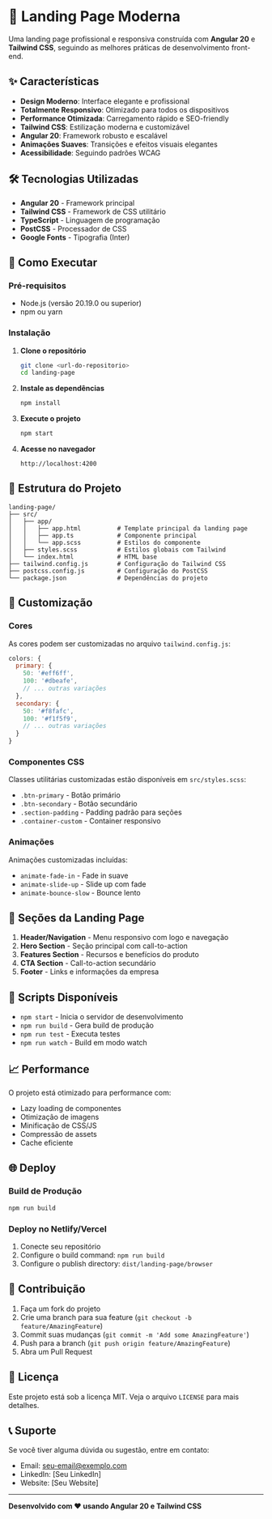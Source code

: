 # 🚀 Landing Page Moderna

Uma landing page profissional e responsiva construída com **Angular 20** e **Tailwind CSS**, seguindo as melhores práticas de desenvolvimento front-end.

## ✨ Características

- **Design Moderno**: Interface elegante e profissional
- **Totalmente Responsivo**: Otimizado para todos os dispositivos
- **Performance Otimizada**: Carregamento rápido e SEO-friendly
- **Tailwind CSS**: Estilização moderna e customizável
- **Angular 20**: Framework robusto e escalável
- **Animações Suaves**: Transições e efeitos visuais elegantes
- **Acessibilidade**: Seguindo padrões WCAG

## 🛠️ Tecnologias Utilizadas

- **Angular 20** - Framework principal
- **Tailwind CSS** - Framework de CSS utilitário
- **TypeScript** - Linguagem de programação
- **PostCSS** - Processador de CSS
- **Google Fonts** - Tipografia (Inter)

## 🚀 Como Executar

### Pré-requisitos

- Node.js (versão 20.19.0 ou superior)
- npm ou yarn

### Instalação

1. **Clone o repositório**
   ```bash
   git clone <url-do-repositorio>
   cd landing-page
   ```

2. **Instale as dependências**
   ```bash
   npm install
   ```

3. **Execute o projeto**
   ```bash
   npm start
   ```

4. **Acesse no navegador**
   ```
   http://localhost:4200
   ```

## 📁 Estrutura do Projeto

```
landing-page/
├── src/
│   ├── app/
│   │   ├── app.html          # Template principal da landing page
│   │   ├── app.ts            # Componente principal
│   │   └── app.scss          # Estilos do componente
│   ├── styles.scss           # Estilos globais com Tailwind
│   └── index.html            # HTML base
├── tailwind.config.js        # Configuração do Tailwind CSS
├── postcss.config.js         # Configuração do PostCSS
└── package.json              # Dependências do projeto
```

## 🎨 Customização

### Cores

As cores podem ser customizadas no arquivo `tailwind.config.js`:

```javascript
colors: {
  primary: {
    50: '#eff6ff',
    100: '#dbeafe',
    // ... outras variações
  },
  secondary: {
    50: '#f8fafc',
    100: '#f1f5f9',
    // ... outras variações
  }
}
```

### Componentes CSS

Classes utilitárias customizadas estão disponíveis em `src/styles.scss`:

- `.btn-primary` - Botão primário
- `.btn-secondary` - Botão secundário
- `.section-padding` - Padding padrão para seções
- `.container-custom` - Container responsivo

### Animações

Animações customizadas incluídas:

- `animate-fade-in` - Fade in suave
- `animate-slide-up` - Slide up com fade
- `animate-bounce-slow` - Bounce lento

## 📱 Seções da Landing Page

1. **Header/Navigation** - Menu responsivo com logo e navegação
2. **Hero Section** - Seção principal com call-to-action
3. **Features Section** - Recursos e benefícios do produto
4. **CTA Section** - Call-to-action secundário
5. **Footer** - Links e informações da empresa

## 🔧 Scripts Disponíveis

- `npm start` - Inicia o servidor de desenvolvimento
- `npm run build` - Gera build de produção
- `npm run test` - Executa testes
- `npm run watch` - Build em modo watch

## 📈 Performance

O projeto está otimizado para performance com:

- Lazy loading de componentes
- Otimização de imagens
- Minificação de CSS/JS
- Compressão de assets
- Cache eficiente

## 🌐 Deploy

### Build de Produção

```bash
npm run build
```

### Deploy no Netlify/Vercel

1. Conecte seu repositório
2. Configure o build command: `npm run build`
3. Configure o publish directory: `dist/landing-page/browser`

## 🤝 Contribuição

1. Faça um fork do projeto
2. Crie uma branch para sua feature (`git checkout -b feature/AmazingFeature`)
3. Commit suas mudanças (`git commit -m 'Add some AmazingFeature'`)
4. Push para a branch (`git push origin feature/AmazingFeature`)
5. Abra um Pull Request

## 📄 Licença

Este projeto está sob a licença MIT. Veja o arquivo `LICENSE` para mais detalhes.

## 📞 Suporte

Se você tiver alguma dúvida ou sugestão, entre em contato:

- Email: seu-email@exemplo.com
- LinkedIn: [Seu LinkedIn]
- Website: [Seu Website]

---

**Desenvolvido com ❤️ usando Angular 20 e Tailwind CSS**
